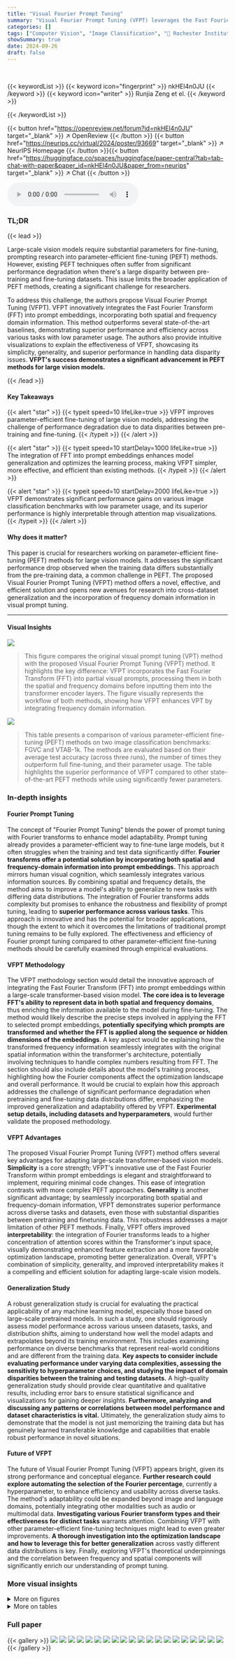 ```yaml
---
title: "Visual Fourier Prompt Tuning"
summary: "Visual Fourier Prompt Tuning (VFPT) leverages the Fast Fourier Transform to seamlessly integrate spatial and frequency information for superior parameter-efficient vision model fine-tuning, even with ..."
categories: []
tags: ["Computer Vision", "Image Classification", "🏢 Rochester Institute of Technology",]
showSummary: true
date: 2024-09-26
draft: false
---
```


<br>

{{< keywordList >}}
{{< keyword icon="fingerprint" >}} nkHEl4n0JU {{< /keyword >}}
{{< keyword icon="writer" >}} Runjia Zeng et el. {{< /keyword >}}
 
{{< /keywordList >}}

{{< button href="https://openreview.net/forum?id=nkHEl4n0JU" target="_blank" >}}
↗ OpenReview
{{< /button >}}
{{< button href="https://neurips.cc/virtual/2024/poster/93669" target="_blank" >}}
↗ NeurIPS Homepage
{{< /button >}}{{< button href="https://huggingface.co/spaces/huggingface/paper-central?tab=tab-chat-with-paper&paper_id=nkHEl4n0JU&paper_from=neurips" target="_blank" >}}
↗ Chat
{{< /button >}}



<audio controls>
    <source src="https://ai-paper-reviewer.com/nkHEl4n0JU/podcast.wav" type="audio/wav">
    Your browser does not support the audio element.
</audio>


### TL;DR


{{< lead >}}

Large-scale vision models require substantial parameters for fine-tuning, prompting research into parameter-efficient fine-tuning (PEFT) methods.  However, existing PEFT techniques often suffer from significant performance degradation when there's a large disparity between pre-training and fine-tuning datasets. This issue limits the broader application of PEFT methods, creating a significant challenge for researchers.



To address this challenge, the authors propose Visual Fourier Prompt Tuning (VFPT). VFPT innovatively integrates the Fast Fourier Transform (FFT) into prompt embeddings, incorporating both spatial and frequency domain information. This method outperforms several state-of-the-art baselines, demonstrating superior performance and efficiency across various tasks with low parameter usage. The authors also provide intuitive visualizations to explain the effectiveness of VFPT, showcasing its simplicity, generality, and superior performance in handling data disparity issues.  **VFPT's success demonstrates a significant advancement in PEFT methods for large vision models.**

{{< /lead >}}


#### Key Takeaways

{{< alert "star" >}}
{{< typeit speed=10 lifeLike=true >}} VFPT improves parameter-efficient fine-tuning of large vision models, addressing the challenge of performance degradation due to data disparities between pre-training and fine-tuning. {{< /typeit >}}
{{< /alert >}}

{{< alert "star" >}}
{{< typeit speed=10 startDelay=1000 lifeLike=true >}} The integration of FFT into prompt embeddings enhances model generalization and optimizes the learning process, making VFPT simpler, more effective, and efficient than existing methods. {{< /typeit >}}
{{< /alert >}}

{{< alert "star" >}}
{{< typeit speed=10 startDelay=2000 lifeLike=true >}} VFPT demonstrates significant performance gains on various image classification benchmarks with low parameter usage, and its superior performance is highly interpretable through attention map visualizations. {{< /typeit >}}
{{< /alert >}}

#### Why does it matter?
This paper is crucial for researchers working on parameter-efficient fine-tuning (PEFT) methods for large vision models.  It addresses the significant performance drop observed when the training data differs substantially from the pre-training data, a common challenge in PEFT. The proposed Visual Fourier Prompt Tuning (VFPT) method offers a novel, effective, and efficient solution and opens new avenues for research into cross-dataset generalization and the incorporation of frequency domain information in visual prompt tuning.

------
#### Visual Insights



![](https://ai-paper-reviewer.com/nkHEl4n0JU/figures_3_1.jpg)

> This figure compares the original visual prompt tuning (VPT) method with the proposed Visual Fourier Prompt Tuning (VFPT) method.  It highlights the key difference: VFPT incorporates the Fast Fourier Transform (FFT) into partial visual prompts, processing them in both the spatial and frequency domains before inputting them into the transformer encoder layers. The figure visually represents the workflow of both methods, showing how VFPT enhances VPT by integrating frequency domain information.





![](https://ai-paper-reviewer.com/nkHEl4n0JU/tables_5_1.jpg)

> This table presents a comparison of various parameter-efficient fine-tuning (PEFT) methods on two image classification benchmarks: FGVC and VTAB-1k.  The methods are evaluated based on their average test accuracy (across three runs), the number of times they outperform full fine-tuning, and their parameter usage.  The table highlights the superior performance of VFPT compared to other state-of-the-art PEFT methods while using significantly fewer parameters.





### In-depth insights


#### Fourier Prompt Tuning
The concept of "Fourier Prompt Tuning" blends the power of prompt tuning with Fourier transforms to enhance model adaptability.  Prompt tuning already provides a parameter-efficient way to fine-tune large models, but it often struggles when the training and test data significantly differ.  **Fourier transforms offer a potential solution by incorporating both spatial and frequency-domain information into prompt embeddings.** This approach mirrors human visual cognition, which seamlessly integrates various information sources.  By combining spatial and frequency details, the method aims to improve a model's ability to generalize to new tasks with differing data distributions.  The integration of Fourier transforms adds complexity but promises to enhance the robustness and flexibility of prompt tuning, leading to **superior performance across various tasks**. This approach is innovative and has the potential for broader applications, though the extent to which it overcomes the limitations of traditional prompt tuning remains to be fully explored. The effectiveness and efficiency of Fourier prompt tuning compared to other parameter-efficient fine-tuning methods should be carefully examined through empirical evaluations.

#### VFPT Methodology
The VFPT methodology section would detail the innovative approach of integrating the Fast Fourier Transform (FFT) into prompt embeddings within a large-scale transformer-based vision model.  **The core idea is to leverage FFT's ability to represent data in both spatial and frequency domains**, thus enriching the information available to the model during fine-tuning.  The method would likely describe the precise steps involved in applying the FFT to selected prompt embeddings, **potentially specifying which prompts are transformed and whether the FFT is applied along the sequence or hidden dimensions of the embeddings**.  A key aspect would be explaining how the transformed frequency information seamlessly integrates with the original spatial information within the transformer's architecture, potentially involving techniques to handle complex numbers resulting from FFT. The section should also include details about the model's training process, highlighting how the Fourier components affect the optimization landscape and overall performance. It would be crucial to explain how this approach addresses the challenge of significant performance degradation when pretraining and fine-tuning data distributions differ, emphasizing the improved generalization and adaptability offered by VFPT.  **Experimental setup details, including datasets and hyperparameters**, would further validate the proposed methodology.

#### VFPT Advantages
The proposed Visual Fourier Prompt Tuning (VFPT) method offers several key advantages for adapting large-scale transformer-based vision models.  **Simplicity** is a core strength; VFPT's innovative use of the Fast Fourier Transform within prompt embeddings is elegant and straightforward to implement, requiring minimal code changes.  This ease of integration contrasts with more complex PEFT approaches.  **Generality** is another significant advantage; by seamlessly incorporating both spatial and frequency-domain information, VFPT demonstrates superior performance across diverse tasks and datasets, even those with substantial disparities between pretraining and finetuning data.  This robustness addresses a major limitation of other PEFT methods.  Finally, VFPT offers improved **interpretability**: the integration of Fourier transforms leads to a higher concentration of attention scores within the Transformer's input space, visually demonstrating enhanced feature extraction and a more favorable optimization landscape, promoting better generalization.  Overall, VFPT's combination of simplicity, generality, and improved interpretability makes it a compelling and efficient solution for adapting large-scale vision models.

#### Generalization Study
A robust generalization study is crucial for evaluating the practical applicability of any machine learning model, especially those based on large-scale pretrained models.  In such a study, one should rigorously assess model performance across various unseen datasets, tasks, and distribution shifts, aiming to understand how well the model adapts and extrapolates beyond its training environment. This includes examining performance on diverse benchmarks that represent real-world conditions and are different from the training data. **Key aspects to consider include evaluating performance under varying data complexities, assessing the sensitivity to hyperparameter choices, and studying the impact of domain disparities between the training and testing datasets.**  A high-quality generalization study should provide clear quantitative and qualitative results, including error bars to ensure statistical significance and visualizations for gaining deeper insights. **Furthermore, analyzing and discussing any patterns or correlations between model performance and dataset characteristics is vital.**  Ultimately, the generalization study aims to demonstrate that the model is not just memorizing the training data but has genuinely learned transferable knowledge and capabilities that enable robust performance in novel situations.

#### Future of VFPT
The future of Visual Fourier Prompt Tuning (VFPT) appears bright, given its strong performance and conceptual elegance.  **Further research could explore automating the selection of the Fourier percentage**, currently a hyperparameter, to enhance efficiency and usability across diverse tasks.  The method's adaptability could be expanded beyond image and language domains, potentially integrating other modalities such as audio or multimodal data. **Investigating various Fourier transform types and their effectiveness for distinct tasks** warrants attention.  Combining VFPT with other parameter-efficient fine-tuning techniques might lead to even greater improvements.  **A thorough investigation into the optimization landscape and how to leverage this for better generalization** across vastly different data distributions is key.  Finally, exploring VFPT's theoretical underpinnings and the correlation between frequency and spatial components will significantly enrich our understanding of prompt tuning.


### More visual insights

<details>
<summary>More on figures
</summary>


![](https://ai-paper-reviewer.com/nkHEl4n0JU/figures_6_1.jpg)

> This figure compares the original visual prompt tuning (VPT) method with the proposed Visual Fourier Prompt Tuning (VFPT) method.  It highlights the key difference: VFPT incorporates the Fast Fourier Transform (FFT) to process visual prompts, adding frequency domain information to the spatial information used in VPT.  Panel (a) shows the VPT architecture, (b) illustrates the FFT operations applied to prompts in VFPT, and (c) presents the complete VFPT architecture. The figure visually represents the integration of FFT into prompt embeddings to enhance model performance.


![](https://ai-paper-reviewer.com/nkHEl4n0JU/figures_7_1.jpg)

> This figure compares the original visual prompt tuning (VPT) with the proposed visual Fourier prompt tuning (VFPT).  Panel (a) shows the standard VPT architecture, while panel (b) illustrates the incorporation of a 2D Fast Fourier Transform (FFT) into the visual prompts. Finally, panel (c) provides a complete schematic of the VFPT model, demonstrating how FFT is integrated into the VPT framework.


![](https://ai-paper-reviewer.com/nkHEl4n0JU/figures_7_2.jpg)

> This figure compares the original visual prompt tuning (VPT) framework with the proposed visual Fourier prompt tuning (VFPT) method.  Panel (a) shows the standard VPT approach. Panel (b) illustrates how the fast Fourier transform (FFT) is applied to the visual prompts, transforming them into both spatial and frequency domains.  Finally, panel (c) presents the complete VFPT architecture, incorporating FFT into the prompt embeddings.


![](https://ai-paper-reviewer.com/nkHEl4n0JU/figures_21_1.jpg)

> This figure compares the original Visual Prompt Tuning (VPT) framework with the proposed Visual Fourier Prompt Tuning (VFPT) framework.  Panel (a) shows the VPT architecture, which uses learnable prompts in the input space of a transformer-based model. Panel (b) illustrates the incorporation of 2D Fast Fourier Transforms (FFT) into the visual prompts of VFPT, transforming spatial information into the frequency domain. Finally, panel (c) presents the complete architecture of VFPT, highlighting the integration of both spatial and frequency domain information through FFT operations within the prompt embeddings. This seamlessly integrates spatial and frequency information, enabling adaptation across various datasets.


![](https://ai-paper-reviewer.com/nkHEl4n0JU/figures_23_1.jpg)

> This figure provides a visual comparison of three different visual prompt tuning methods: (a) shows the original visual prompt tuning (VPT) method, (b) illustrates the incorporation of 2D Fast Fourier Transform (FFT) operations into partial visual prompts, and (c) presents the overall architecture of the proposed Visual Fourier Prompt Tuning (VFPT) method.  The VFPT method integrates FFT to leverage both spatial and frequency information for improved performance.


![](https://ai-paper-reviewer.com/nkHEl4n0JU/figures_24_1.jpg)

> This figure provides a visual comparison of three different visual prompt tuning approaches. (a) shows the original visual prompt tuning (VPT) method, where learnable prompts are added to the input of each transformer encoder layer. (b) illustrates the incorporation of the 2D Fast Fourier Transform (FFT) into the visual prompts, transforming the spatial domain information into the frequency domain.  (c) presents the proposed Visual Fourier Prompt Tuning (VFPT) method, which integrates both spatial and frequency domain information through FFT operations, enhancing the performance and generalizability of the model.


![](https://ai-paper-reviewer.com/nkHEl4n0JU/figures_24_2.jpg)

> This figure compares the original visual prompt tuning (VPT) framework with the proposed Visual Fourier Prompt Tuning (VFPT) method.  Panel (a) shows the standard VPT architecture. Panel (b) highlights the incorporation of the 2D Fast Fourier Transform (FFT) applied to partial visual prompts, showing the transformation in both the hidden and sequence dimensions. Panel (c) presents the complete VFPT architecture, illustrating how the FFT-processed prompts are integrated into the overall model.


![](https://ai-paper-reviewer.com/nkHEl4n0JU/figures_24_3.jpg)

> The figure compares the original visual prompt tuning (VPT) with the proposed visual Fourier prompt tuning (VFPT).  Panel (a) shows the VPT architecture, highlighting the learnable visual prompts added to the input of each transformer encoder layer. Panel (b) illustrates the application of the Fast Fourier Transform (FFT) to the visual prompts in the VFPT method, showing both sequence-wise and hidden-wise FFT operations. Panel (c) provides a comprehensive overview of the VFPT architecture, indicating how the FFT-processed prompts are integrated into the overall model.


</details>




<details>
<summary>More on tables
</summary>


![](https://ai-paper-reviewer.com/nkHEl4n0JU/tables_5_2.jpg)
> This table presents the average test accuracy (over three runs) achieved by different parameter-efficient fine-tuning methods on the Swin-Base model pretrained on the ImageNet-21k dataset.  The methods are evaluated on the VTAB-1k benchmark across three task groups (Natural, Specialized, and Structured) representing varying levels of dataset disparity.  The table shows the percentage of tuned parameters used by each method, along with the accuracy for each task group.  The results highlight the performance of Visual Fourier Prompt Tuning (VFPT) compared to baselines.

![](https://ai-paper-reviewer.com/nkHEl4n0JU/tables_8_1.jpg)
> This table presents a comparison of various parameter-efficient fine-tuning (PEFT) methods on two image classification benchmarks: FGVC and VTAB-1k.  For each method, the average test accuracy across three runs, the number of wins against full fine-tuning, the percentage of tuned parameters, and the tuning scope are reported.  The table highlights VFPT's superior performance and efficiency compared to other state-of-the-art baselines. 

![](https://ai-paper-reviewer.com/nkHEl4n0JU/tables_8_2.jpg)
> This table presents a comparison of different parameter-efficient fine-tuning (PEFT) methods on image classification tasks using the ViT-Base/16 model pretrained on ImageNet-21k.  The methods are evaluated on the FGVC and VTAB-1k benchmarks, which include tasks with varying data disparities.  Metrics reported include average test accuracy, the number of wins against full fine-tuning, the percentage of tuned parameters, and tuning scope. The table highlights the superior performance and parameter efficiency of the proposed VFPT method, demonstrating its ability to outperform existing methods even when dataset disparities exist.

![](https://ai-paper-reviewer.com/nkHEl4n0JU/tables_15_1.jpg)
> This table presents a comparison of the image classification accuracy achieved by various parameter-efficient fine-tuning (PEFT) methods on the VTAB-1k and FGVC benchmarks, using a ViT-Base/16 model pretrained on ImageNet-21k.  It shows the average test accuracy across three runs for each method, the percentage of tuned parameters relative to the total number of parameters, and the tuning scope of each method.  The table also indicates which methods outperform full fine-tuning on various tasks and which ones outperform the state-of-the-art Visual Prompt Tuning (VPT) method.  It highlights the superior performance and parameter efficiency of the proposed Visual Fourier Prompt Tuning (VFPT) method compared to other approaches.

![](https://ai-paper-reviewer.com/nkHEl4n0JU/tables_16_1.jpg)
> This table presents a comparison of image classification accuracy across various parameter-efficient fine-tuning (PEFT) methods on the FGVC and VTAB-1k benchmarks using a ViT-Base/16 model pretrained on ImageNet-21k.  It shows the average test accuracy (over three runs), the number of times each method outperformed full fine-tuning across 24 tasks, the percentage of tuned parameters used, and the tuning scope. The table highlights VFPT's superior performance and efficiency compared to other PEFT methods.

![](https://ai-paper-reviewer.com/nkHEl4n0JU/tables_16_2.jpg)
> This table presents a comparison of image classification accuracies achieved by various parameter-efficient fine-tuning (PEFT) methods and full fine-tuning on the VTAB-1k and FGVC benchmark datasets.  The results are broken down by task category within VTAB-1k (Natural, Specialized, Structured) and across FGVC tasks. The table shows the average test accuracy across three runs for each method, along with the percentage of tuned parameters and the number of times each method outperforms full fine-tuning or VPT.  It highlights the superior performance and parameter efficiency of the proposed VFPT method.

![](https://ai-paper-reviewer.com/nkHEl4n0JU/tables_16_3.jpg)
> This table presents the average test accuracy (over three runs) achieved by various parameter-efficient fine-tuning (PEFT) methods on two image classification benchmarks: FGVC and VTAB-1k.  The methods are compared against full fine-tuning (Full), with metrics including the number of wins against Full, the percentage of tuned parameters, and the tuning scope.  The table highlights the superior performance of VFPT (ours) compared to other methods, particularly its high number of wins against Full and low parameter usage.

![](https://ai-paper-reviewer.com/nkHEl4n0JU/tables_17_1.jpg)
> This table presents a comparison of various parameter-efficient fine-tuning (PEFT) methods on the image classification task using the ViT-Base/16 model pretrained on ImageNet-21k.  The methods are evaluated on the FGVC and VTAB-1k benchmarks.  Metrics include average test accuracy, the number of wins compared to full fine-tuning, and the percentage of tuned parameters.  The table highlights the superior performance and parameter efficiency of the proposed Visual Fourier Prompt Tuning (VFPT) method.

![](https://ai-paper-reviewer.com/nkHEl4n0JU/tables_17_2.jpg)
> This table presents a comparison of various parameter-efficient fine-tuning (PEFT) methods on two image classification benchmarks: FGVC and VTAB-1k.  The results show the average test accuracy (over three runs) for each method across the benchmarks.  Key metrics include the number of parameters used relative to the total number of model parameters and the number of times each method outperforms full fine-tuning and VPT (another PEFT method) on each task. The table highlights VFPT's superior performance compared to other methods, particularly regarding low parameter usage and high accuracy, especially on tasks with greater differences between the pre-training and fine-tuning datasets.

![](https://ai-paper-reviewer.com/nkHEl4n0JU/tables_17_3.jpg)
> This table presents the average test accuracy (over three runs) achieved by various parameter-efficient fine-tuning (PEFT) methods and full fine-tuning on two image classification benchmark datasets: FGVC and VTAB-1k.  The methods are compared based on their number of wins against full fine-tuning, the percentage of tuned parameters, and the scope of their tuning.  The table highlights VFPT's superior performance and efficiency compared to other PEFT approaches and full fine-tuning.

![](https://ai-paper-reviewer.com/nkHEl4n0JU/tables_17_4.jpg)
> This table presents a comparison of various parameter-efficient fine-tuning (PEFT) methods on two image classification benchmarks, FGVC and VTAB-1k, using the ViT-Base/16 model pretrained on ImageNet-21k.  The table shows the average test accuracy across three runs for each method. Key metrics included are the number of wins against full fine-tuning, the percentage of tuned parameters, the tuning scope of each method, and whether additional parameters were used beyond the pretrained backbone and linear head. The table highlights VFPT's superior performance and efficiency compared to other PEFT methods.

![](https://ai-paper-reviewer.com/nkHEl4n0JU/tables_18_1.jpg)
> This table presents the average test accuracy (over three runs) achieved by various methods on two image classification benchmarks: FGVC [4] and VTAB-1k [78].  The methods are compared to a full fine-tuning baseline, indicating the number of times each method outperforms the full fine-tuning approach on each dataset.  The table also lists the percentage of parameters tuned in each method, the tuning scope, and additional parameters used beyond the pretrained backbone and linear head.  The results highlight the performance and parameter efficiency of the proposed method.

![](https://ai-paper-reviewer.com/nkHEl4n0JU/tables_18_2.jpg)
> This table presents the image classification accuracy results on the VTAB-1k benchmark for different pre-trained objectives (MAE and MoCo v3) using the ViT-Base backbone.  It compares the performance of the proposed VFPT method against several baselines, including full fine-tuning and the original visual prompt tuning (VPT) method.  The table highlights the average test accuracy across three runs for different task groups within the VTAB-1k benchmark (Natural, Specialized, and Structured). The 'Tuned/Total' column indicates the percentage of tuned parameters used in each method, while 'Fourier Percentage' shows the percentage of Fourier components used in VFPT.  The results demonstrate VFPT's superior performance and parameter efficiency compared to other methods, particularly in tasks with significant data disparity.

![](https://ai-paper-reviewer.com/nkHEl4n0JU/tables_18_3.jpg)
> This table presents a comparison of various parameter-efficient fine-tuning (PEFT) methods on the VTAB-1k and FGVC image classification benchmarks using ViT-Base/16 as the backbone model.  It shows the average test accuracy, the number of times each method outperforms full fine-tuning, the percentage of tuned parameters, the tuning scope, and whether additional parameters were used.  The table highlights the superior performance and efficiency of the proposed VFPT method compared to baselines.

![](https://ai-paper-reviewer.com/nkHEl4n0JU/tables_18_4.jpg)
> This table presents a comparison of different parameter-efficient fine-tuning (PEFT) methods on image classification tasks using the ViT-Base/16 model pretrained on ImageNet-21k.  It shows the average test accuracy, number of times each method outperforms full fine-tuning, and the percentage of tuned parameters. The table highlights VFPT's superior performance and parameter efficiency compared to other methods, especially VPT, across various image classification datasets.

![](https://ai-paper-reviewer.com/nkHEl4n0JU/tables_18_5.jpg)
> This table presents a comparison of image classification accuracies achieved by various parameter-efficient fine-tuning (PEFT) methods and full fine-tuning on the VTAB-1k and FGVC benchmark datasets using a ViT-Base/16 model pre-trained on ImageNet-21k.  It shows the average test accuracy across three runs, the percentage of tuned parameters, the tuning scope of each method, and whether additional parameters were used beyond the pretrained backbone and linear head.  The table highlights the superior performance of Visual Fourier Prompt Tuning (VFPT) in terms of accuracy and parameter efficiency compared to other PEFT methods and full fine-tuning.

![](https://ai-paper-reviewer.com/nkHEl4n0JU/tables_19_1.jpg)
> This table presents a comparison of the performance of various parameter-efficient fine-tuning (PEFT) methods on the VTAB-1k and FGVC image classification benchmarks.  The methods are compared against full fine-tuning and Visual Prompt Tuning (VPT). The table shows the average test accuracy, the number of times each method outperforms full fine-tuning, the percentage of parameters tuned for each method, and the scope of tuning for each method. The results highlight that the proposed method, Visual Fourier Prompt Tuning (VFPT), achieves superior performance with low parameter usage.

![](https://ai-paper-reviewer.com/nkHEl4n0JU/tables_19_2.jpg)
> This table presents the average test accuracy (over three runs) achieved by various parameter-efficient fine-tuning (PEFT) methods on the FGVC [4] and VTAB-1k [78] benchmarks.  It compares the performance of Visual Fourier Prompt Tuning (VFPT) against full fine-tuning (Full), several other PEFT techniques, and visual prompt tuning methods.  Key metrics include the number of wins against full fine-tuning and VPT, the percentage of tuned parameters, the tuning scope, and whether additional parameters were used.  The table highlights VFPT's superior performance and parameter efficiency.

![](https://ai-paper-reviewer.com/nkHEl4n0JU/tables_19_3.jpg)
> This table presents a comparison of various parameter-efficient fine-tuning (PEFT) methods on the VTAB-1k and FGVC image classification benchmarks.  It shows the average test accuracy (over three runs) for each method on each benchmark, the number of times each method outperforms full fine-tuning, the percentage of tuned parameters relative to the total number of parameters in the model, and the scope of tuning for each method.  The table highlights the superior performance of Visual Fourier Prompt Tuning (VFPT) compared to other methods, especially on tasks with high data disparity between the pre-training and fine-tuning datasets.

![](https://ai-paper-reviewer.com/nkHEl4n0JU/tables_20_1.jpg)
> This table presents the average test accuracy (over three runs) achieved by various parameter-efficient fine-tuning (PEFT) methods and full fine-tuning on the FGVC and VTAB-1k benchmarks.  It compares the performance of Visual Fourier Prompt Tuning (VFPT) against baselines, highlighting VFPT's superior performance and lower parameter usage.  Metrics include average accuracy, the number of tasks where a method outperforms full fine-tuning, and the percentage of tuned parameters. The table also indicates whether the methods use additional parameters beyond the pretrained backbone and linear head, and the tuning scope applied.

![](https://ai-paper-reviewer.com/nkHEl4n0JU/tables_20_2.jpg)
> This table presents the average test accuracy (over three runs) achieved by various parameter-efficient fine-tuning (PEFT) methods on two image classification benchmarks: FGVC and VTAB-1k.  The methods are compared against full fine-tuning, providing the number of times each method outperforms full fine-tuning and visual prompt tuning (VPT). The table also shows the percentage of tuned parameters used by each method across the 24 tasks, along with the tuning scope and additional parameters employed.  The results highlight the superior performance of VFPT while using fewer parameters than other PEFT approaches.

![](https://ai-paper-reviewer.com/nkHEl4n0JU/tables_20_3.jpg)
> This table presents the average test accuracy (over three runs) achieved by various parameter-efficient fine-tuning (PEFT) methods on the FGVC and VTAB-1k benchmarks, compared to full fine-tuning.  It shows the number of times each method outperformed full fine-tuning and VPT across the 24 tasks.  Key metrics such as the percentage of tuned parameters, the tuning scope, and the presence of additional parameters are also provided for each method.  Bold and underlined values indicate the best and second-best results, respectively.

![](https://ai-paper-reviewer.com/nkHEl4n0JU/tables_21_1.jpg)
> This table presents a comparison of the image classification accuracy achieved by various parameter-efficient fine-tuning (PEFT) methods and full fine-tuning on the ViT-Base/16 model pretrained on the ImageNet-21k dataset.  The methods are evaluated across 24 tasks from the FGVC and VTAB-1k benchmarks.  The table highlights the average test accuracy, the number of wins compared to full fine-tuning, the percentage of tuned parameters, and the tuning scope of each method.  It provides a quantitative assessment of VFPT's performance against state-of-the-art baselines in terms of accuracy and parameter efficiency.

![](https://ai-paper-reviewer.com/nkHEl4n0JU/tables_21_2.jpg)
> This table presents a comparison of image classification accuracies achieved by various parameter-efficient fine-tuning (PEFT) methods and full fine-tuning on the VTAB-1k and FGVC benchmarks using the ViT-Base/16 model pretrained on ImageNet-21k.  The table shows the average test accuracy across three runs for each method, the number of times each method outperforms full fine-tuning, and the percentage of tuned parameters used relative to the total number of parameters in the model.  It highlights the superior performance and parameter efficiency of the proposed Visual Fourier Prompt Tuning (VFPT) method compared to existing PEFT approaches and full fine-tuning, especially in scenarios with large data disparities between pretraining and finetuning phases.

![](https://ai-paper-reviewer.com/nkHEl4n0JU/tables_22_1.jpg)
> This table presents the image classification accuracy results for the ViT-Base/16 model pretrained on the supervised ImageNet-21k dataset.  It compares the performance of Visual Fourier Prompt Tuning (VFPT) against several state-of-the-art baselines across two benchmarks, FGVC and VTAB-1k, focusing on different task categories within VTAB-1k (Natural, Specialized, Structured). The table shows the average test accuracy across three runs, the number of wins compared to full fine-tuning, the percentage of tuned parameters, and the tuning scope of each method.  It highlights VFPT's superior performance with low parameter usage.

![](https://ai-paper-reviewer.com/nkHEl4n0JU/tables_22_2.jpg)
> This table presents the image classification accuracy results for the ViT-Base/16 model pretrained on the supervised ImageNet-21k dataset. It compares the performance of Visual Fourier Prompt Tuning (VFPT) against various other parameter-efficient fine-tuning methods and full fine-tuning on the FGVC and VTAB-1k benchmarks.  The table includes metrics such as average test accuracy, number of wins against full fine-tuning, the percentage of tuned parameters, and the tuning scope of each method.  The results highlight VFPT's superior performance and efficiency.

![](https://ai-paper-reviewer.com/nkHEl4n0JU/tables_22_3.jpg)
> This table presents the per-task results on the VTAB-1k Structured benchmark for ViT-Base/16, using different Fourier percentages (0%, 30%, 50%, 70%, and 100%).  It shows the impact of varying the Fourier percentage on the model's performance across various sub-tasks within the Structured group of VTAB-1k.

![](https://ai-paper-reviewer.com/nkHEl4n0JU/tables_25_1.jpg)
> This table presents a comparison of the image classification accuracy achieved by various parameter-efficient fine-tuning (PEFT) methods and full fine-tuning on the VTAB-1k and FGVC benchmarks using the ViT-Base/16 model pretrained on the ImageNet-21k dataset.  The table includes the average test accuracy (over three runs) for each method, the percentage of tuned parameters relative to the total number of parameters, the scope of tuning (input, backbone, etc.), and whether additional parameters were added beyond the pretrained backbone and linear head.  It also indicates the number of times each method outperformed full fine-tuning and VPT across the different tasks.

![](https://ai-paper-reviewer.com/nkHEl4n0JU/tables_25_2.jpg)
> This table presents a comparison of various parameter-efficient fine-tuning (PEFT) methods on two image classification benchmarks: FGVC and VTAB-1k.  The methods are evaluated based on their average test accuracy, the number of times they outperform full fine-tuning, the percentage of tuned parameters, and the tuning scope.  The table highlights the performance and efficiency of VFPT in comparison to other PEFT methods, especially in scenarios with high data disparity between pretraining and finetuning datasets.

</details>




### Full paper

{{< gallery >}}
<img src="https://ai-paper-reviewer.com/nkHEl4n0JU/1.png" class="grid-w50 md:grid-w33 xl:grid-w25" />
<img src="https://ai-paper-reviewer.com/nkHEl4n0JU/2.png" class="grid-w50 md:grid-w33 xl:grid-w25" />
<img src="https://ai-paper-reviewer.com/nkHEl4n0JU/3.png" class="grid-w50 md:grid-w33 xl:grid-w25" />
<img src="https://ai-paper-reviewer.com/nkHEl4n0JU/4.png" class="grid-w50 md:grid-w33 xl:grid-w25" />
<img src="https://ai-paper-reviewer.com/nkHEl4n0JU/5.png" class="grid-w50 md:grid-w33 xl:grid-w25" />
<img src="https://ai-paper-reviewer.com/nkHEl4n0JU/6.png" class="grid-w50 md:grid-w33 xl:grid-w25" />
<img src="https://ai-paper-reviewer.com/nkHEl4n0JU/7.png" class="grid-w50 md:grid-w33 xl:grid-w25" />
<img src="https://ai-paper-reviewer.com/nkHEl4n0JU/8.png" class="grid-w50 md:grid-w33 xl:grid-w25" />
<img src="https://ai-paper-reviewer.com/nkHEl4n0JU/9.png" class="grid-w50 md:grid-w33 xl:grid-w25" />
<img src="https://ai-paper-reviewer.com/nkHEl4n0JU/10.png" class="grid-w50 md:grid-w33 xl:grid-w25" />
<img src="https://ai-paper-reviewer.com/nkHEl4n0JU/11.png" class="grid-w50 md:grid-w33 xl:grid-w25" />
<img src="https://ai-paper-reviewer.com/nkHEl4n0JU/12.png" class="grid-w50 md:grid-w33 xl:grid-w25" />
<img src="https://ai-paper-reviewer.com/nkHEl4n0JU/13.png" class="grid-w50 md:grid-w33 xl:grid-w25" />
<img src="https://ai-paper-reviewer.com/nkHEl4n0JU/14.png" class="grid-w50 md:grid-w33 xl:grid-w25" />
<img src="https://ai-paper-reviewer.com/nkHEl4n0JU/15.png" class="grid-w50 md:grid-w33 xl:grid-w25" />
<img src="https://ai-paper-reviewer.com/nkHEl4n0JU/16.png" class="grid-w50 md:grid-w33 xl:grid-w25" />
<img src="https://ai-paper-reviewer.com/nkHEl4n0JU/17.png" class="grid-w50 md:grid-w33 xl:grid-w25" />
<img src="https://ai-paper-reviewer.com/nkHEl4n0JU/18.png" class="grid-w50 md:grid-w33 xl:grid-w25" />
<img src="https://ai-paper-reviewer.com/nkHEl4n0JU/19.png" class="grid-w50 md:grid-w33 xl:grid-w25" />
<img src="https://ai-paper-reviewer.com/nkHEl4n0JU/20.png" class="grid-w50 md:grid-w33 xl:grid-w25" />
{{< /gallery >}}